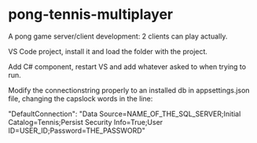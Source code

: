 # pong-tennis-multiplayer

A pong game server/client development: 2 clients can play actually.

VS Code project, install it and load the folder with the project.

Add C# component, restart VS and add whatever asked to when trying to run.

Modify the connectionstring properly to an installed db in appsettings.json file, changing the capslock words in the line:

"DefaultConnection": "Data Source=NAME_OF_THE_SQL_SERVER;Initial Catalog=Tennis;Persist Security Info=True;User ID=USER_ID;Password=THE_PASSWORD"
